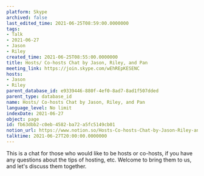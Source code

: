 ```yaml
---
platform: Skype
archived: false
last_edited_time: 2021-06-25T08:59:00.0000000
tags:
- Talk
- 2021-06-27
- Jason
- Riley
created_time: 2021-06-25T08:55:00.0000000
title: Hosts/ Co-hosts Chat by Jason, Riley, and Pan
meeting_link: https://join.skype.com/wEhREpKESENC
hosts:
- Jason
- Riley
parent_database_id: e9339446-880f-4ef0-8ad7-8ad1f507dded
parent_type: database_id
name: Hosts/ Co-hosts Chat by Jason, Riley, and Pan
language_level: No limit
indexDate: 2021-06-27
object: page
id: fb63dbb2-c0eb-4582-ba72-a5fc5149cb01
notion_url: https://www.notion.so/Hosts-Co-hosts-Chat-by-Jason-Riley-and-Pan-fb63dbb2c0eb4582ba72a5fc5149cb01
talktime: 2021-06-27T20:00:00.0000000
---
```


This is a chat for those who would like to be hosts or co-hosts, if you have any questions about the tips of hosting, etc. Welcome to bring them to us, and let's discuss them together.

